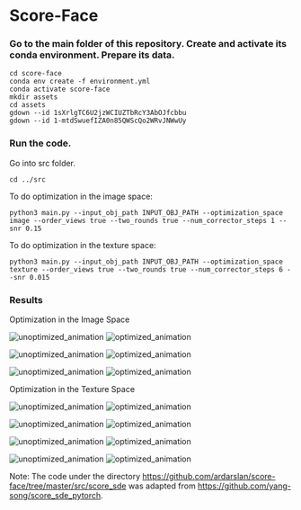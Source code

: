 # Score-Face

### Go to the main folder of this repository. Create and activate its conda environment. Prepare its data.
```
cd score-face
conda env create -f environment.yml
conda activate score-face
mkdir assets
cd assets
gdown --id 1sXrlgTC6U2jzWCIUZTbRcY3AbOJfcbbu
gdown --id 1-mtdSwuefIZA0n85QWScQo2WRvJNWwUy
```

### Run the code.

Go into src folder.
```
cd ../src
```

To do optimization in the image space:
```
python3 main.py --input_obj_path INPUT_OBJ_PATH --optimization_space image --order_views true --two_rounds true --num_corrector_steps 1 --snr 0.15
```

To do optimization in the texture space:
```
python3 main.py --input_obj_path INPUT_OBJ_PATH --optimization_space texture --order_views true --two_rounds true --num_corrector_steps 6 --snr 0.015
```

### Results

Optimization in the Image Space

![unoptimized_animation](https://user-images.githubusercontent.com/19363284/188681577-df15b06a-e0b5-4d80-a577-13117dabd78e.gif) ![optimized_animation](https://user-images.githubusercontent.com/19363284/188681601-b0928a26-8608-46be-b041-a5d98a1bcc39.gif)


![unoptimized_animation](https://user-images.githubusercontent.com/19363284/188681632-567cacd5-3b2f-4585-a922-66951db6a00d.gif) ![optimized_animation](https://user-images.githubusercontent.com/19363284/188681653-37b81f91-4f25-4353-ac85-191bd1674d50.gif)


![unoptimized_animation](https://user-images.githubusercontent.com/19363284/188964020-b18d32e6-c6af-44c3-a213-7fa3fa2aa1f9.gif) ![optimized_animation](https://user-images.githubusercontent.com/19363284/188963990-7608c7d3-4063-4d28-9ce2-62010df5429f.gif)



Optimization in the Texture Space

![unoptimized_animation](https://user-images.githubusercontent.com/19363284/188672533-317b7ddf-0a62-48e4-bd75-73270dd8e7b3.gif) ![optimized_animation](https://user-images.githubusercontent.com/19363284/188672548-aa3096cc-2681-4d52-95d5-959d72f60ade.gif)


![unoptimized_animation](https://user-images.githubusercontent.com/19363284/188672576-1167d3dd-8c0a-4478-9f42-58ea60d19915.gif) ![optimized_animation](https://user-images.githubusercontent.com/19363284/188672586-93e11d05-a68f-4324-a36d-04d6d9378692.gif)


![unoptimized_animation](https://user-images.githubusercontent.com/19363284/188965520-ddb0beb9-fec0-48ab-9334-4536c4461fac.gif) ![optimized_animation](https://user-images.githubusercontent.com/19363284/188965538-97d3209c-a40d-448b-bc94-c70887eb59c5.gif)


![unoptimized_animation](https://user-images.githubusercontent.com/19363284/188964154-cb8a2ab1-aa7b-458b-af2c-140999e9e854.gif) ![optimized_animation](https://user-images.githubusercontent.com/19363284/188964176-1ab2c2b2-67f2-441f-9f28-457d91320e0c.gif)

Note: The code under the directory https://github.com/ardarslan/score-face/tree/master/src/score_sde was adapted from https://github.com/yang-song/score_sde_pytorch.
